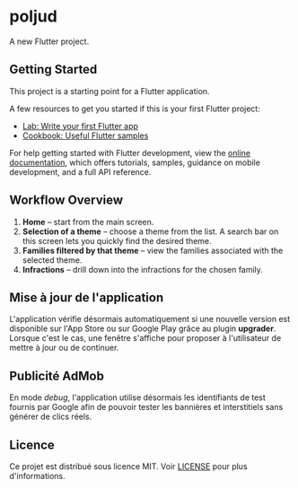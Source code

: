 # poljud

A new Flutter project.

## Getting Started

This project is a starting point for a Flutter application.

A few resources to get you started if this is your first Flutter project:

- [Lab: Write your first Flutter app](https://docs.flutter.dev/get-started/codelab)
- [Cookbook: Useful Flutter samples](https://docs.flutter.dev/cookbook)

For help getting started with Flutter development, view the
[online documentation](https://docs.flutter.dev/), which offers tutorials,
samples, guidance on mobile development, and a full API reference.

## Workflow Overview

1. **Home** – start from the main screen.
2. **Selection of a theme** – choose a theme from the list. A search bar on this
   screen lets you quickly find the desired theme.
3. **Families filtered by that theme** – view the families associated with the
   selected theme.
4. **Infractions** – drill down into the infractions for the chosen family.

## Mise à jour de l'application

L'application vérifie désormais automatiquement si une nouvelle version est disponible sur l'App Store ou sur Google Play grâce au plugin **upgrader**. Lorsque c'est le cas, une fenêtre s'affiche pour proposer à l'utilisateur de mettre à jour ou de continuer.

## Publicité AdMob

En mode *debug*, l'application utilise désormais les identifiants de test
fournis par Google afin de pouvoir tester les bannières et interstitiels sans
générer de clics réels.

## Licence

Ce projet est distribué sous licence MIT. Voir [LICENSE](LICENSE) pour plus d'informations.

